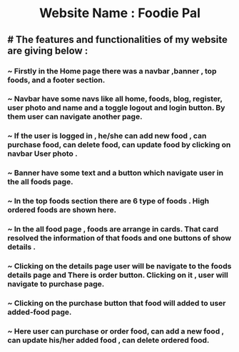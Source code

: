 <div align="center">
  <h1>Website Name : Foodie Pal</h1>
  <!-- <h2>Live link : https://vogue-verse-apparel-client.vercel.app/</h2> -->
</div>

## # The features and functionalities  of my website are giving below :

### ~ Firstly in the Home page there was a  navbar ,banner , top foods, and a footer section. 

### ~ Navbar have some navs like all home, foods, blog, register, user photo and name and a toggle logout and login button. By them user can navigate another page. 

### ~ If the user is logged in , he/she can add new food , can purchase food, can delete food, can update food by clicking on navbar User photo .

### ~ Banner have some text and a button which navigate user in the all foods page. 



### ~ In the top foods section there are 6 type of foods . High ordered foods are shown here.


### ~ In the all food page , foods are arrange in cards. That card resolved the information of that foods and one buttons of show details .

### ~ Clicking on the details page user will be navigate to the foods details page and There is order button. Clicking on it , user will navigate to purchase page.

### ~ Clicking on the purchase button that food will added to user added-food page.


### ~ Here user can purchase or order food, can add a new food , can update his/her added food , can delete ordered food.






